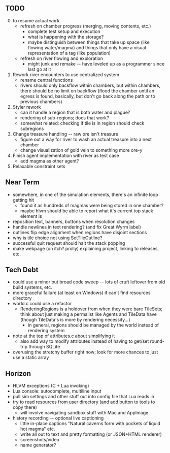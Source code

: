 ## TODO
0. to resume actual work
    - refresh on chamber progress (merging, moving contents, etc.)
        - complete test setup and execution
        - what is happening with the storage?
        - maybe distinguish between things that take up space (like flowing water/magma) and things that only have a visual representation of a tag (like population)
    - refresh on river flowing and exploration
        - might junk and remake -- have leveled up as a programmer since last go at it
1. Rework river encounters to use centralized system
    - rename central functions
    - rivers should only backflow within chambers, but within chambers, there should be no limit on backflow (flood the chamber until an egress is found, basically, but don't go back along the path or to previous chambers)
2. Styler rework
    - can it handle a region that is both water and plague?
    - rendering of sub-regions; does that work?
    - somewhat related: checking if tile is in region should check subregions
3. Change treasure handling -- raw ore isn't treasure
    - figure out a way for river to wash an actual treasure into a next chamber
    - change visualization of gold vein to something more ore-y
4. Finish agent implementation with river as test case
    - add magma as other agent?
5. Relaxable constraint sets

## Near Term
* somewhere, in one of the simulation elements, there's an infinite loop getting hit
    - found it as hundreds of magmas were being stored in one chamber?
    - maybe hlvm should be able to report what it's current top stack element is
* reposition text, banners, buttons when resolution changes
* handle newlines in text rendering? (and fix Great Wyrm label)
* outlines flip edge alignment when regions have disjoint sections
* why is tile choice not using SetTileOutline?
* successful quit request should halt the stack popping
* make webpage (on itch? prolly) explaining project, linking to releases, etc.

## Tech Debt
* could use a minor but broad code sweep -- lots of cruft leftover from old build systems, etc.
* more graceful failure (at least on Windows) if can't find resources directory
* world.c could use a refactor
    - RenderingRegions is a holdover from when they were bare TileSets; think about just making a permalist like Agents and TileData have (though TileData's is more by rendering necessity...)
        - in general, regions should be managed by the world instead of rendering system
* note at the top of attributes.c about simplifying it
    - also add way to modify attributes instead of having to get/set round-trip through SQLite
* overusing the stretchy buffer right now; look for more chances to just use a static array

## Horizon
* HLVM exceptions (C + Lua invoking)
* Lua console: autocomplete, multiline input
* pull sim settings and other stuff out into config file that Lua reads in
* try to read resources from user directory (and add button to tools to copy there)
    - will involve navigating sandbox stuff with Mac and AppImage
* history recording -- optional live captioning
    - little in-place captions "Natural caverns form with pockets of liquid hot magma" etc.
    - write all out to text and pretty formatting (or JSON+HTML renderer)
    - screenshots/video
    - name generator?
